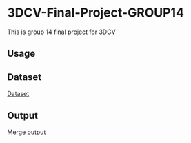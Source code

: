 # 3DCV-Final-Project-GROUP14
This is group 14 final project for 3DCV
## Usage
## Dataset
[Dataset](https://cloud.lalalachuck.com:9999/index.php/s/YFXkLiWS8dHd5Nr?fbclid=IwAR3p7WdAIoRPrgfy2oAAJp97stQjc6yHydjc4CVGl94wJNCCZPqFmGf9FUQ)
## Output
[Merge output](https://cloud.lalalachuck.com:9999/index.php/s/6oPag7Fmtr62L3e?path=%2F)
